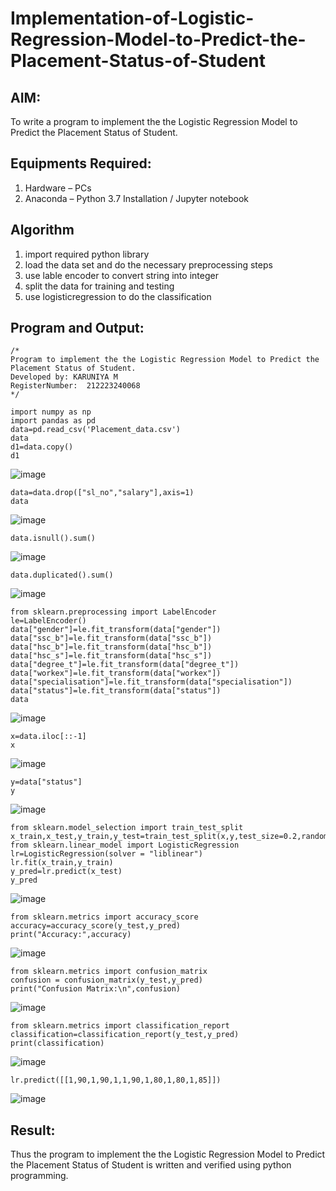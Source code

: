 # Implementation-of-Logistic-Regression-Model-to-Predict-the-Placement-Status-of-Student

## AIM:
To write a program to implement the the Logistic Regression Model to Predict the Placement Status of Student.

## Equipments Required:
1. Hardware – PCs
2. Anaconda – Python 3.7 Installation / Jupyter notebook

## Algorithm
1. import required python library
2. load the data set and do the necessary preprocessing steps
3. use lable encoder to convert string into integer
4. split the data for training and testing
5. use logisticregression to do the classification 

## Program and Output:
```
/*
Program to implement the the Logistic Regression Model to Predict the Placement Status of Student.
Developed by: KARUNIYA M
RegisterNumber:  212223240068
*/
```
```
import numpy as np
import pandas as pd
data=pd.read_csv('Placement_data.csv')
data
d1=data.copy()
d1 
```
![image](https://github.com/user-attachments/assets/f7a7bc4c-a5cd-4b68-bf40-b55cc918975a)
```
data=data.drop(["sl_no","salary"],axis=1)
data
```
![image](https://github.com/user-attachments/assets/efd2210d-d195-4883-9b94-2cf2f8563710)
```
data.isnull().sum()

```
![image](https://github.com/user-attachments/assets/b3589ad4-2c80-459c-a4e7-575e835f146c)
```
data.duplicated().sum()
```
![image](https://github.com/user-attachments/assets/1ff251b8-cf46-4d65-9ed8-ab08228c9a01)

```
from sklearn.preprocessing import LabelEncoder
le=LabelEncoder()
data["gender"]=le.fit_transform(data["gender"])
data["ssc_b"]=le.fit_transform(data["ssc_b"])
data["hsc_b"]=le.fit_transform(data["hsc_b"])
data["hsc_s"]=le.fit_transform(data["hsc_s"])
data["degree_t"]=le.fit_transform(data["degree_t"])
data["workex"]=le.fit_transform(data["workex"])
data["specialisation"]=le.fit_transform(data["specialisation"])
data["status"]=le.fit_transform(data["status"])
data
```
![image](https://github.com/user-attachments/assets/72e27dbe-963e-43d0-8540-b87c5fe8c387)
```
x=data.iloc[::-1]
x
```
![image](https://github.com/user-attachments/assets/c75cb4aa-dd7d-48fe-b205-8940041a3c86)
```
y=data["status"]
y
```
![image](https://github.com/user-attachments/assets/cbf265db-8dae-41a9-8b35-6afaf2b8bc91)
```
from sklearn.model_selection import train_test_split
x_train,x_test,y_train,y_test=train_test_split(x,y,test_size=0.2,random_state=0)
from sklearn.linear_model import LogisticRegression
lr=LogisticRegression(solver = "liblinear")
lr.fit(x_train,y_train)
y_pred=lr.predict(x_test)
y_pred
```
![image](https://github.com/user-attachments/assets/f682dad5-41ee-4df1-96a9-078212155e5a)

```
from sklearn.metrics import accuracy_score
accuracy=accuracy_score(y_test,y_pred)
print("Accuracy:",accuracy)
```
![image](https://github.com/user-attachments/assets/e6710a57-cf59-4d95-97ce-5d678c2c678e)

```
from sklearn.metrics import confusion_matrix
confusion = confusion_matrix(y_test,y_pred)
print("Confusion Matrix:\n",confusion)
```
![image](https://github.com/user-attachments/assets/dbb68004-913b-4969-a4c0-cff49e13049b)

```
from sklearn.metrics import classification_report
classification=classification_report(y_test,y_pred)
print(classification)
```
![image](https://github.com/user-attachments/assets/d727ff22-b37f-4fae-a509-24c676625526)

```
lr.predict([[1,90,1,90,1,1,90,1,80,1,80,1,85]])
```
![image](https://github.com/user-attachments/assets/315b85f4-b504-4732-90ff-fc0889373e13)


## Result:
Thus the program to implement the the Logistic Regression Model to Predict the Placement Status of Student is written and verified using python programming.
